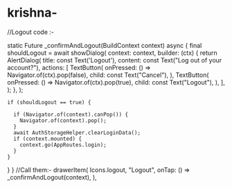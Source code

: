 # krishna-


//Logout code :-

static Future<void> _confirmAndLogout(BuildContext context) async {
    final shouldLogout = await showDialog<bool>(
      context: context,
      builder: (ctx) {
        return AlertDialog(
          title: const Text('Logout'),
          content: const Text("Log out of your account?"),
          actions: [
            TextButton(
              onPressed: () => Navigator.of(ctx).pop(false),
              child: const Text("Cancel"),
            ),
            TextButton(
              onPressed: () => Navigator.of(ctx).pop(true),
              child: const Text("Logout"),
            ),
          ],
        );
      },
    );

    if (shouldLogout == true) {
     
      if (Navigator.of(context).canPop()) {
        Navigator.of(context).pop();
      }
      await AuthStorageHelper.clearLoginData();
      if (context.mounted) {
        context.go(AppRoutes.login);
      }
    }
  }
}                                        //Call them:- drawerItem(
            Icons.logout,
            "Logout",
            onTap: () => _confirmAndLogout(context),
          ),
